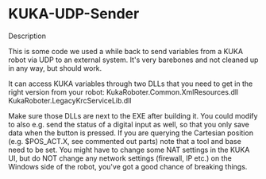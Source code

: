 # KUKA-UDP-Sender
Description

This is some code we used a while back to send variables from a KUKA robot via UDP to an external system. It's very barebones and not cleaned up in any way, but should work.

It can access KUKA variables through two DLLs that you need to get in the right version from your robot:
KukaRoboter.Common.XmlResources.dll
KukaRoboter.LegacyKrcServiceLib.dll

Make sure those DLLs are next to the EXE after building it. You could modify to also e.g. send the status of a digital input as well, so that you only save data when the button is pressed. If you are querying the Cartesian position (e.g. $POS_ACT.X, see commented out parts) note that a tool and base need to be set.
You might have to change some NAT settings in the KUKA UI, but do NOT change any network settings (firewall, IP etc.) on the Windows side of the robot, you've got a good chance of breaking things.
